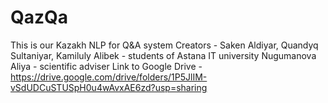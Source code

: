 # QazQa
This is our Kazakh NLP for Q&A system
Creators - Saken Aldiyar, Quandyq Sultaniyar, Kamiluly Alibek - students of Astana IT university
Nugumanova Aliya - scientific adviser
Link to Google Drive - https://drive.google.com/drive/folders/1P5JlIM-vSdUDCuSTUSpH0u4wAvxAE6zd?usp=sharing
